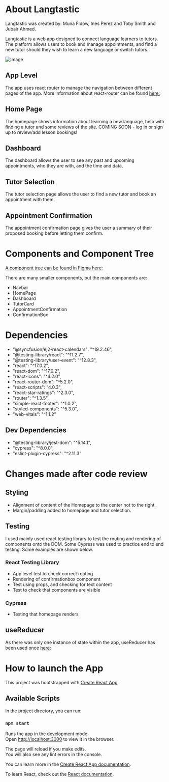 # About Langtastic

Langtastic was created by: Muna Fidow, Ines Perez and Toby Smith and Jubair Ahmed.

Langtastic is a web app designed to connect language learners to tutors. The platform allows users to book and manage appointments, and find a new tutor should they wish to learn a new language or switch tutors.

![image](https://user-images.githubusercontent.com/81474704/126873175-9250e56e-2e01-4b79-8446-c0ae75fb0228.png)

## App Level

The app uses react router to manage the navigation between different pages of the app. More information about react-router can be found [here:](https://reactrouter.com/web/guides/quick-start)

## Home Page

The homepage shows information about learning a new language, help with finding a tutor and some reviews of the site.
COMING SOON - log in or sign up to review/add lesson bookings!

## Dashboard

The dashboard allows the user to see any past and upcoming appointments, who they are with, and the time and data.

## Tutor Selection

The tutor selection page allows the user to find a new tutor and book an appointment with them.

## Appointment Confirmation

The appointment confirmation page gives the user a summary of their proposed booking before letting them confirm.

# Components and Component Tree

[A component tree can be found in Figma here:](https://www.figma.com/file/uDF5HrQbouWqzKtDLctDEb/Langtastic-Component-Tree?node-id=0%3A1)

There are many smaller components, but the main components are:

- Navbar
- HomePage
- Dashboard
- TutorCard
- AppointmentConfirmation
- ConfirmationBox

# Dependencies

- "@syncfusion/ej2-react-calendars": "^19.2.46",
- "@testing-library/react": "^11.2.7",
- "@testing-library/user-event": "^12.8.3",
- "react": "^17.0.2",
- "react-dom": "^17.0.2",
- "react-icons": "^4.2.0",
- "react-router-dom": "^5.2.0",
- "react-scripts": "4.0.3",
- "react-star-ratings": "^2.3.0",
- "router": "^1.3.5",
- "simple-react-footer": "^1.0.2",
- "styled-components": "^5.3.0",
- "web-vitals": "^1.1.2"

## Dev Dependencies

- "@testing-library/jest-dom": "^5.14.1",
- "cypress": "^8.0.0",
- "eslint-plugin-cypress": "^2.11.3"

# Changes made after code review

## Styling

- Alignment of content of the Homepage to the center not to the right.
- Margin/padding added to homepage and tutor selection.

## Testing

I used mainly used react testing library to test the routing and rendering of components onto the DOM. Some Cypress was used to practice end to end testing.
Some examples are shown below.

### React Testing Library

- App level test to check correct routing
- Rendering of confirmationbox component
- Test using props, and checking for text content
- Test to check that components are visible

### Cypress

- Testing that homepage renders

## useReducer

As there was only one instance of state within the app, useReducer has been used once [here:](https://github.com/SchoolOfCode/w15_collaborative-react-project-langtastic-group-a/blob/clarisse-testing-and-documentation/langtastic/src/components/Appointment_Confirmation/Confirmationbox.js)

# How to launch the App

This project was bootstrapped with [Create React App](https://github.com/facebook/create-react-app).

## Available Scripts

In the project directory, you can run:

### `npm start`

Runs the app in the development mode.\
Open [http://localhost:3000](http://localhost:3000) to view it in the browser.

The page will reload if you make edits.\
You will also see any lint errors in the console.

You can learn more in the [Create React App documentation](https://facebook.github.io/create-react-app/docs/getting-started).

To learn React, check out the [React documentation](https://reactjs.org/).
